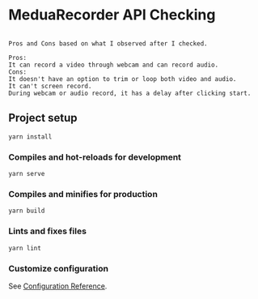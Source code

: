 # MeduaRecorder API Checking
```This repo contains the code that I managed to build.

Pros and Cons based on what I observed after I checked.

Pros:
It can record a video through webcam and can record audio.
Cons:
It doesn't have an option to trim or loop both video and audio.
It can't screen record.
During webcam or audio record, it has a delay after clicking start.
```

## Project setup
```
yarn install
```

### Compiles and hot-reloads for development
```
yarn serve
```

### Compiles and minifies for production
```
yarn build
```

### Lints and fixes files
```
yarn lint
```

### Customize configuration
See [Configuration Reference](https://cli.vuejs.org/config/).
